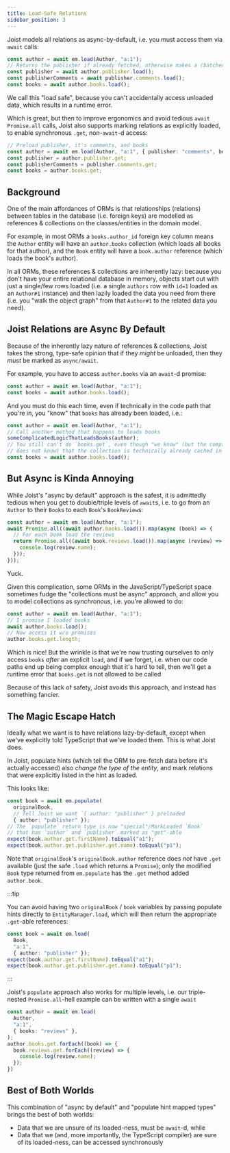 ```yaml
---
title: Load-Safe Relations
sidebar_position: 3
---
```


Joist models all relations as async-by-default, i.e. you must access them via `await` calls:

```ts
const author = await em.load(Author, "a:1");
// Returns the publisher if already fetched, otherwise makes a (batched) SQL call 
const publisher = await author.publisher.load();
const publisherComments = await publisher.comments.load();
const books = await author.books.load();
```

We call this "load safe", because you can't accidentally access unloaded data, which results in a runtime error.

Which is great, but then to improve ergonomics and avoid tedious `await Promise.all` calls, Joist also supports marking relations as explicitly loaded, to enable synchronous `.get`, non-`await`-d access:

```ts
// Preload publisher, it's comments, and books
const author = await em.load(Author, "a:1", { publisher: "comments", books: {} });
const publisher = author.publisher.get;
const publisherComments = publisher.comments.get;
const books = author.books.get;
```

## Background

One of the main affordances of ORMs is that relationships (relations) between tables in the database (i.e. foreign keys) are modelled as references & collections on the classes/entities in the domain model.

For example, in most ORMs a `books.author_id` foreign key column means the `Author` entity will have an `author.books` collection (which loads all books for that author), and the `Book` entity will have a `book.author` reference (which loads the book's author).

In all ORMs, these references & collections are inherently lazy: because you don't have your entire relational database in memory, objects start out with just a single/few rows loaded (i.e. a single `authors` row with `id=1` loaded as an `Author#1` instance) and then lazily loaded the data you need from there (i.e. you "walk the object graph" from that `Author#1` to the related data you need).

## Joist Relations are Async By Default

Because of the inherently lazy nature of references & collections, Joist takes the strong, type-safe opinion that if they _might_ be unloaded, then they _must_ be marked as `async/await`.

For example, you have to access `author.books` via an `await`-d promise:

```typescript
const author = await em.load(Author, "a:1");
const books = await author.books.load();
```

And you must do this each time, even if technically in the code path that you're in, you "know" that `books` has already been loaded, i.e.:

```typescript
const author = await em.load(Author, "a:1");
// Call another method that happens to loads books
someComplicatedLogicThatLoadsBooks(author);
// You still can't do `books.get`, even though "we know" (but the compiler
// does not know) that the collection is technically already cached in-memory
const books = await author.books.load();
```

## But Async is Kinda Annoying

While Joist's "async by default" approach is the safest, it is admittedly tedious when you get to double/triple levels of `await`s, i.e. to go from an `Author` to their `Book`s to each `Book`'s `BookReview`s:

```typescript
const author = await em.load(Author, "a:1");
await Promise.all((await author.books.load()).map(async (book) => {
  // For each book load the reviews
  return Promise.all((await book.reviews.load()).map(async (review) => {
    console.log(review.name);
  })); 
}));
```

Yuck.

Given this complication, some ORMs in the JavaScript/TypeScript space sometimes fudge the "collections must be async" approach, and allow you to model collections as _synchronous_, i.e. you're allowed to do:

```typescript
const author = await em.load(Author, "a:1");
// I promise I loaded books
await author.books.load();
// Now access it w/o promises
author.books.get.length;
```

Which is nice! But the wrinkle is that we're now trusting ourselves to only access `books` _after_ an explicit `load`, and if we forget, i.e. when our code paths end up being complex enough that it's hard to tell, then we'll get a runtime error that `books.get` is not allowed to be called

Because of this lack of safety, Joist avoids this approach, and instead has something fancier.

## The Magic Escape Hatch

Ideally what we want is to have relations lazy-by-default, except when we've explicitly told TypeScript that we've loaded them. This is what Joist does.

In Joist, populate hints (which tell the ORM to pre-fetch data before it's actually accessed) also _change the type of the entity_, and mark relations that were explicitly listed in the hint as loaded.

This looks like:

```typescript
const book = await em.populate(
  originalBook,
  // Tell Joist we want `{ author: "publisher" } preloaded
  { author: "publisher" });
// The `populate` return type is now "special"/MarkLoaded `Book`
// that has `author` and `publisher` marked as "get"-able
expect(book.author.get.firstName).toEqual("a1");
expect(book.author.get.publisher.get.name).toEqual("p1");
```

Note that `originalBook`'s `originalBook.author` reference does _not_ have `.get` available (just the safe `.load` which returns a `Promise`); only the modified `Book` type returned from `em.populate` has the `.get` method added `author.book`.

:::tip

You can avoid having two `originalBook` / `book` variables by passing populate hints directly to `EntityManager.load`, which will then return the appropriate `.get`-able references:

```typescript
const book = await em.load(
  Book,
  "a:1",
  { author: "publisher" });
expect(book.author.get.firstName).toEqual("a1");
expect(book.author.get.publisher.get.name).toEqual("p1");
```

:::


Joist's `populate` approach also works for multiple levels, i.e. our triple-nested `Promise.all`-hell example can be written with a single `await`

```typescript
const author = await em.load(
  Author,
  "a:1",
  { books: "reviews" },
);
author.books.get.forEach((book) => {
  book.reviews.get.forEach((review) => {
    console.log(review.name);
  });
})
```

## Best of Both Worlds

This combination of "async by default" and "populate hint mapped types" brings the best of both worlds:

- Data that we are unsure of its loaded-ness, must be `await`-d, while
- Data that we (and, more importantly, the TypeScript compiler) are sure of its loaded-ness, can be accessed synchronously

